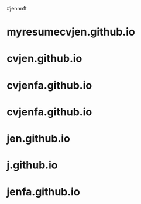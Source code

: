 #jennnft
# myresumecvjen.github.io
# cvjen.github.io
# cvjenfa.github.io
# cvjenfa.github.io
# jen.github.io
# j.github.io
# jenfa.github.io
